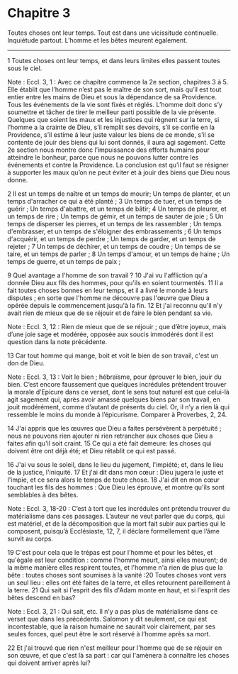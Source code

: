 # Chapitre 3

Toutes choses ont leur temps.
Tout est dans une vicissitude continuelle.
Inquiétude partout.
L’homme et les bêtes meurent également.

***

1 Toutes choses ont leur temps, et dans leurs limites elles passent toutes sous le ciel.

<span class="bible-note">Note : </span> Eccl. 3, 1 : Avec ce chapitre commence la 2e section, chapitres 3 à 5. Elle établit que l’homme n’est pas le maître de son sort, mais qu’il est tout entier entre les mains de Dieu et sous la dépendance de sa Providence. Tous les événements de la vie sont fixés et réglés. L’homme doit donc s’y soumettre et tâcher de tirer le meilleur parti possible de la vie présente. Quelques que soient les maux et les injustices qui règnent sur la terre, si l’homme a la crainte de Dieu, s’il remplit ses devoirs, s’il se confie en la Providence, s’il estime à leur juste valeur les biens de ce monde, s’il se contente de jouir des biens qui lui sont donnés, il aura agi sagement. Cette 2e section nous montre donc l’impuissance des efforts humains pour atteindre le bonheur, parce que nous ne pouvons lutter contre les événements et contre la Providence. La conclusion est qu’il faut se résigner à supporter les maux qu’on ne peut éviter et à jouir des biens que Dieu nous donne.

2 Il est un temps de naître et un temps de mourir;
Un temps de planter, et un temps d'arracher ce qui a été planté ; 3 Un temps de tuer, et un temps de guérir ;
Un temps d'abattre, et un temps de bâtir; 4 Un temps de pleurer, et un temps de rire ;
Un temps de gémir, et un temps de sauter de joie ; 5 Un temps de disperser les pierres, et un temps de les rassembler ;
Un temps d'embrasser, et un temps de s'éloigner des embrassements ; 6 Un temps d'acquérir, et un temps de perdre ;
Un temps de garder, et un temps de rejeter ; 7 Un temps de déchirer, et un temps de coudre ;
Un temps de se taire, et un temps de parler ; 8 Un temps d'amour, et un temps de haine ;
Un temps de guerre, et un temps de paix ;


9 Quel avantage a l'homme de son travail ? 10 J'ai vu l'affliction qu'a donnée Dieu aux fils des hommes, pour qu'ils en soient tourmentés. 11 Il a fait toutes choses bonnes en leur temps, et il a livré le monde à leurs disputes ; en sorte que l'homme ne découvre pas l'œuvre que Dieu a opérée depuis le commencement jusqu'à la fin. 12 Et j'ai reconnu qu'il n'y avait rien de mieux que de se réjouir et de faire le bien pendant sa vie.

<span class="bible-note">Note : </span> Eccl. 3, 12 : Rien de mieux que de se réjouir ; que d’être joyeux, mais d’une joie sage et modérée, opposée aux soucis immodérés dont il est question dans la note précédente.

13 Car tout homme qui mange, boit et voit le bien de son travail, c'est un don de Dieu.

<span class="bible-note">Note : </span> Eccl. 3, 13 : Voit le bien ; hébraïsme, pour éprouver le bien, jouir du bien. C’est encore faussement que quelques incrédules prétendent trouver la morale d’Epicure dans ce verset, dont le sens tout naturel est que celui-là agit sagement qui, après avoir amassé quelques biens par son travail, en jouit modérément, comme d’autant de présents du ciel. Or, il n’y a rien là qui ressemble le moins du monde à l’épicurisme. Comparer à Proverbes, 2, 24.

14 J'ai appris que les œuvres que Dieu a faites persévèrent à perpétuité ; nous ne pouvons rien ajouter ni rien retrancher aux choses que Dieu a faites afin qu'il soit craint. 15 Ce qui a été fait demeure: les choses qui doivent être ont déjà été; et Dieu rétablit ce qui est passé.


16 J'ai vu sous le soleil, dans le lieu du jugement, l'impiété; et, dans le lieu de la justice, l'iniquité. 17 Et j'ai dit dans mon cœur : Dieu jugera le juste et l'impie, et ce sera alors le temps de toute chose. 18 J'ai dit en mon cœur touchant les fils des hommes : Que Dieu les éprouve, et montre qu'ils sont semblables à des bêtes.

<span class="bible-note">Note : </span> Eccl. 3, 18-20 : C’est à tort que les incrédules ont prétendu trouver du matérialisme dans ces passages. L’auteur ne veut parler que du corps, qui est matériel, et de la décomposition que la mort fait subir aux parties qui le composent, puisqu’à Ecclésiaste, 12, 7, il déclare formellement que l’âme survit au corps.


19 C'est pour cela que le trépas est pour l'homme et pour les bêtes, et qu'égale est leur condition : comme l'homme meurt, ainsi elles meurent; de la même manière elles respirent toutes, et l'homme n'a rien de plus que la bête : toutes choses sont soumises à la vanité :20 Toutes choses vont vers un seul lieu : elles ont été faites de la terre, et elles retournent pareillement à la terre. 21 Qui sait si l'esprit des fils d'Adam monte en haut, et si l'esprit des bêtes descend en bas?

<span class="bible-note">Note : </span> Eccl. 3, 21 : Qui sait, etc. Il n’y a pas plus de matérialisme dans ce verset que dans les précédents. Salomon y dit seulement, ce qui est incontestable, que la raison humaine ne saurait voir clairement, par ses seules forces, quel peut être le sort réservé à l’homme après sa mort.


22 Et j'ai trouvé que rien n'est meilleur pour l'homme que de se réjouir en son œuvre, et que c'est là sa part : car qui l'amènera à connaître les choses qui doivent arriver après lui?

